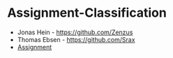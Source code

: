# Assignment-Classification
- Jonas Hein - https://github.com/Zenzus
- Thomas Ebsen - https://github.com/Srax 
- [Assignment](data/assignment.pdf)
